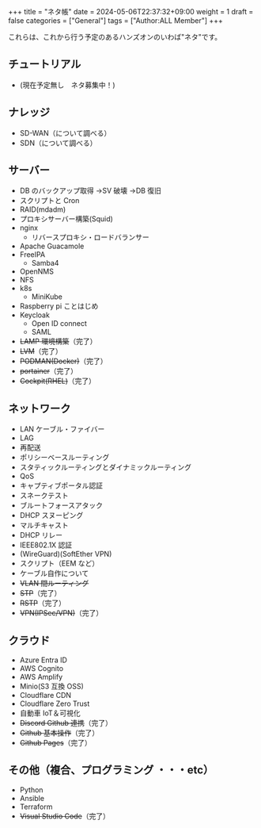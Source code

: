 +++
title = "ネタ帳"
date = 2024-05-06T22:37:32+09:00
weight = 1
draft = false
categories = ["General"]
tags = ["Author:ALL Member"]
+++

これらは、これから行う予定のあるハンズオンのいわば"ネタ"です。

## チュートリアル

- (現在予定無し　ネタ募集中！)

## ナレッジ

- SD-WAN（について調べる）
- SDN（について調べる）

## サーバー

- DB のバックアップ取得 →SV 破壊 →DB 復旧
- スクリプトと Cron
- RAID(mdadm)
- プロキシサーバー構築(Squid)
- nginx
  - リバースプロキシ・ロードバランサー
- Apache Guacamole
- FreeIPA
  - Samba4
- OpenNMS
- NFS
- k8s
  - MiniKube
- Raspberry pi ことはじめ
- Keycloak
  - Open ID connect
  - SAML
- ~~LAMP 環境構築~~（完了）
- ~~LVM~~（完了）
- ~~PODMAN(Docker)~~（完了）
- ~~portainer~~（完了）
- ~~Cockpit(RHEL)~~（完了）

## ネットワーク

- LAN ケーブル・ファイバー
- LAG
- 再配送
- ポリシーベースルーティング
- スタティックルーティングとダイナミックルーティング
- QoS
- キャプティブポータル認証
- スネークテスト
- ブルートフォースアタック
- DHCP スヌーピング
- マルチキャスト
- DHCP リレー
- IEEE802.1X 認証
- (WireGuard)(SoftEther VPN)
- スクリプト（EEM など）
- ケーブル自作について
- ~~VLAN 間ルーティング~~
- ~~STP~~（完了）
- ~~RSTP~~（完了）
- ~~VPN(IPSec/VPN)~~（完了）

## クラウド

- Azure Entra ID
- AWS Cognito
- AWS Amplify
- Minio(S3 互換 OSS)
- Cloudflare CDN
- Cloudflare Zero Trust
- 自動車 IoT＆可視化
- ~~Discord Github 連携~~（完了）
- ~~Github 基本操作~~（完了）
- ~~Github Pages~~（完了）

## その他（複合、プログラミング ・・・etc）

- Python
- Ansible
- Terraform
- ~~Visual Studio Code~~（完了）
